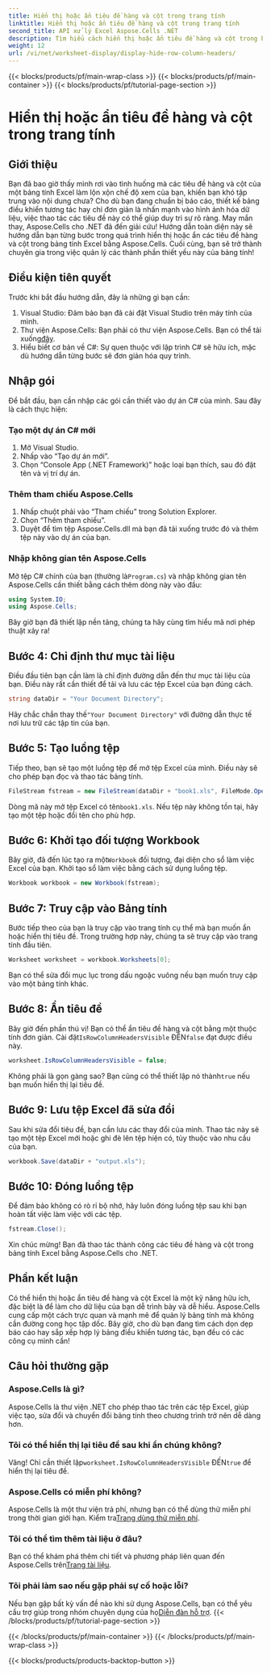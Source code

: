 ```yaml
---
title: Hiển thị hoặc ẩn tiêu đề hàng và cột trong trang tính
linktitle: Hiển thị hoặc ẩn tiêu đề hàng và cột trong trang tính
second_title: API xử lý Excel Aspose.Cells .NET
description: Tìm hiểu cách hiển thị hoặc ẩn tiêu đề hàng và cột trong bảng tính Excel bằng Aspose.Cells cho .NET. Làm theo hướng dẫn chi tiết của chúng tôi.
weight: 12
url: /vi/net/worksheet-display/display-hide-row-column-headers/
---
```


{{< blocks/products/pf/main-wrap-class >}}
{{< blocks/products/pf/main-container >}}
{{< blocks/products/pf/tutorial-page-section >}}

# Hiển thị hoặc ẩn tiêu đề hàng và cột trong trang tính

## Giới thiệu

Bạn đã bao giờ thấy mình rơi vào tình huống mà các tiêu đề hàng và cột của một bảng tính Excel làm lộn xộn chế độ xem của bạn, khiến bạn khó tập trung vào nội dung chưa? Cho dù bạn đang chuẩn bị báo cáo, thiết kế bảng điều khiển tương tác hay chỉ đơn giản là nhấn mạnh vào hình ảnh hóa dữ liệu, việc thao tác các tiêu đề này có thể giúp duy trì sự rõ ràng. May mắn thay, Aspose.Cells cho .NET đã đến giải cứu! Hướng dẫn toàn diện này sẽ hướng dẫn bạn từng bước trong quá trình hiển thị hoặc ẩn các tiêu đề hàng và cột trong bảng tính Excel bằng Aspose.Cells. Cuối cùng, bạn sẽ trở thành chuyên gia trong việc quản lý các thành phần thiết yếu này của bảng tính!

## Điều kiện tiên quyết

Trước khi bắt đầu hướng dẫn, đây là những gì bạn cần:

1. Visual Studio: Đảm bảo bạn đã cài đặt Visual Studio trên máy tính của mình.
2.  Thư viện Aspose.Cells: Bạn phải có thư viện Aspose.Cells. Bạn có thể tải xuống[đây](https://releases.aspose.com/cells/net/).
3. Hiểu biết cơ bản về C#: Sự quen thuộc với lập trình C# sẽ hữu ích, mặc dù hướng dẫn từng bước sẽ đơn giản hóa quy trình.

## Nhập gói

Để bắt đầu, bạn cần nhập các gói cần thiết vào dự án C# của mình. Sau đây là cách thực hiện:

### Tạo một dự án C# mới

1. Mở Visual Studio.
2. Nhấp vào “Tạo dự án mới”.
3. Chọn “Console App (.NET Framework)” hoặc loại bạn thích, sau đó đặt tên và vị trí dự án.

### Thêm tham chiếu Aspose.Cells

1. Nhấp chuột phải vào “Tham chiếu” trong Solution Explorer.
2. Chọn “Thêm tham chiếu”.
3. Duyệt để tìm tệp Aspose.Cells.dll mà bạn đã tải xuống trước đó và thêm tệp này vào dự án của bạn.

### Nhập không gian tên Aspose.Cells

 Mở tệp C# chính của bạn (thường là`Program.cs`) và nhập không gian tên Aspose.Cells cần thiết bằng cách thêm dòng này vào đầu:

```csharp
using System.IO;
using Aspose.Cells;
```

Bây giờ bạn đã thiết lập nền tảng, chúng ta hãy cùng tìm hiểu mã nơi phép thuật xảy ra!

## Bước 4: Chỉ định thư mục tài liệu

Điều đầu tiên bạn cần làm là chỉ định đường dẫn đến thư mục tài liệu của bạn. Điều này rất cần thiết để tải và lưu các tệp Excel của bạn đúng cách.

```csharp
string dataDir = "Your Document Directory";
```

 Hãy chắc chắn thay thế`"Your Document Directory"` với đường dẫn thực tế nơi lưu trữ các tập tin của bạn.

## Bước 5: Tạo luồng tệp

Tiếp theo, bạn sẽ tạo một luồng tệp để mở tệp Excel của mình. Điều này sẽ cho phép bạn đọc và thao tác bảng tính.

```csharp
FileStream fstream = new FileStream(dataDir + "book1.xls", FileMode.Open);
```

Dòng mã này mở tệp Excel có tên`book1.xls`. Nếu tệp này không tồn tại, hãy tạo một tệp hoặc đổi tên cho phù hợp.

## Bước 6: Khởi tạo đối tượng Workbook

 Bây giờ, đã đến lúc tạo ra một`Workbook` đối tượng, đại diện cho sổ làm việc Excel của bạn. Khởi tạo sổ làm việc bằng cách sử dụng luồng tệp.

```csharp
Workbook workbook = new Workbook(fstream);
```

## Bước 7: Truy cập vào Bảng tính

Bước tiếp theo của bạn là truy cập vào trang tính cụ thể mà bạn muốn ẩn hoặc hiển thị tiêu đề. Trong trường hợp này, chúng ta sẽ truy cập vào trang tính đầu tiên.

```csharp
Worksheet worksheet = workbook.Worksheets[0];
```

Bạn có thể sửa đổi mục lục trong dấu ngoặc vuông nếu bạn muốn truy cập vào một bảng tính khác.

## Bước 8: Ẩn tiêu đề

 Bây giờ đến phần thú vị! Bạn có thể ẩn tiêu đề hàng và cột bằng một thuộc tính đơn giản. Cài đặt`IsRowColumnHeadersVisible` ĐẾN`false` đạt được điều này.

```csharp
worksheet.IsRowColumnHeadersVisible = false;
```

 Không phải là gọn gàng sao? Bạn cũng có thể thiết lập nó thành`true` nếu bạn muốn hiển thị lại tiêu đề.

## Bước 9: Lưu tệp Excel đã sửa đổi

Sau khi sửa đổi tiêu đề, bạn cần lưu các thay đổi của mình. Thao tác này sẽ tạo một tệp Excel mới hoặc ghi đè lên tệp hiện có, tùy thuộc vào nhu cầu của bạn.

```csharp
workbook.Save(dataDir + "output.xls");
```

## Bước 10: Đóng luồng tệp

Để đảm bảo không có rò rỉ bộ nhớ, hãy luôn đóng luồng tệp sau khi bạn hoàn tất việc làm việc với các tệp.

```csharp
fstream.Close();
```

Xin chúc mừng! Bạn đã thao tác thành công các tiêu đề hàng và cột trong bảng tính Excel bằng Aspose.Cells cho .NET. 

## Phần kết luận

Có thể hiển thị hoặc ẩn tiêu đề hàng và cột Excel là một kỹ năng hữu ích, đặc biệt là để làm cho dữ liệu của bạn dễ trình bày và dễ hiểu. Aspose.Cells cung cấp một cách trực quan và mạnh mẽ để quản lý bảng tính mà không cần đường cong học tập dốc. Bây giờ, cho dù bạn đang tìm cách dọn dẹp báo cáo hay sắp xếp hợp lý bảng điều khiển tương tác, bạn đều có các công cụ mình cần!

## Câu hỏi thường gặp

### Aspose.Cells là gì?
Aspose.Cells là thư viện .NET cho phép thao tác trên các tệp Excel, giúp việc tạo, sửa đổi và chuyển đổi bảng tính theo chương trình trở nên dễ dàng hơn.

### Tôi có thể hiển thị lại tiêu đề sau khi ẩn chúng không?
 Vâng! Chỉ cần thiết lập`worksheet.IsRowColumnHeadersVisible` ĐẾN`true` để hiển thị lại tiêu đề.

### Aspose.Cells có miễn phí không?
 Aspose.Cells là một thư viện trả phí, nhưng bạn có thể dùng thử miễn phí trong thời gian giới hạn. Kiểm tra[Trang dùng thử miễn phí](https://releases.aspose.com/).

### Tôi có thể tìm thêm tài liệu ở đâu?
 Bạn có thể khám phá thêm chi tiết và phương pháp liên quan đến Aspose.Cells trên[Trang tài liệu](https://reference.aspose.com/cells/net/).

### Tôi phải làm sao nếu gặp phải sự cố hoặc lỗi?
 Nếu bạn gặp bất kỳ vấn đề nào khi sử dụng Aspose.Cells, bạn có thể yêu cầu trợ giúp trong nhóm chuyên dụng của họ[Diễn đàn hỗ trợ](https://forum.aspose.com/c/cells/9).
{{< /blocks/products/pf/tutorial-page-section >}}

{{< /blocks/products/pf/main-container >}}
{{< /blocks/products/pf/main-wrap-class >}}

{{< blocks/products/products-backtop-button >}}
